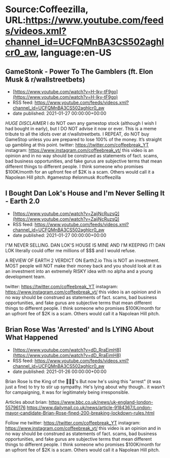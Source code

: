 # Source:Coffeezilla, URL:https://www.youtube.com/feeds/videos.xml?channel_id=UCFQMnBA3CS502aghlcr0_aw, language:en-US

## GameStonk - Power To The Gamblers (ft. Elon Musk & r/wallstreetbets)
 - [https://www.youtube.com/watch?v=H-Iky-tF9go](https://www.youtube.com/watch?v=H-Iky-tF9go)
 - RSS feed: https://www.youtube.com/feeds/videos.xml?channel_id=UCFQMnBA3CS502aghlcr0_aw
 - date published: 2021-01-27 00:00:00+00:00

*HUGE DISCLAIMER* I do NOT own any gamestop stock (although I wish I had bought in early), but I DO NOT advise it now or ever. This is a meme tribute to all the idiots over at r/wallstreetbets. I REPEAT, do NOT buy GameStop unless you are prepared to lose 100% of the money. It’s straight up gambling at this point.
twitter: https://twitter.com/coffeebreak_YT
instagram: https://www.instagram.com/coffeebreak_yt/
this video is an opinion and in no way should be construed as statements of fact. scams, bad business opportunities, and fake gurus are subjective terms that mean different things to different people. I think someone who promises $100K/month for an upfront fee of $2K is a scam. Others would call it a Napolean Hill pitch.
#gamestop #elonmusk #coffeezilla

## I Bought Dan Lok's House and I'm Never Selling It - Earth 2.0
 - [https://www.youtube.com/watch?v=ZaijNcRuzsQ](https://www.youtube.com/watch?v=ZaijNcRuzsQ)
 - RSS feed: https://www.youtube.com/feeds/videos.xml?channel_id=UCFQMnBA3CS502aghlcr0_aw
 - date published: 2021-01-27 00:00:00+00:00

I"M NEVER SELLING. DAN LOK'S HOUSE IS MINE AND I'M KEEPING IT! DAN LOK literally could offer me millions of $$$ and I would refuse. 

A REVIEW OF EARTH 2
VERDICT ON Earth2.io 
This is NOT an investment. MOST people will NOT make their money back and you should look at it as an investment into an extremely RISKY idea with no alpha and a young development team. 

twitter: https://twitter.com/coffeebreak_YT
instagram: https://www.instagram.com/coffeebreak_yt/
this video is an opinion and in no way should be construed as statements of fact. scams, bad business opportunities, and fake gurus are subjective terms that mean different things to different people. I think someone who promises $100K/month for an upfront fee of $2K is a scam. Others would call it a Napolean Hill pitch.

## Brian Rose Was 'Arrested' and Is LYING About What Happened
 - [https://www.youtube.com/watch?v=dD_RraEimH8](https://www.youtube.com/watch?v=dD_RraEimH8)
 - RSS feed: https://www.youtube.com/feeds/videos.xml?channel_id=UCFQMnBA3CS502aghlcr0_aw
 - date published: 2021-01-26 00:00:00+00:00

Brian Rose Is the King of the 🤡🤡🤡's
But  now he's using this "arrest" (it was just a fine) to try to stir up sympathy. He's lying about why though.. it wasn't for campaigning, it was for legitimately being irresponsible. 

Articles about brian: 
https://www.bbc.co.uk/news/uk-england-london-55796176
https://www.dailymail.co.uk/news/article-9184367/London-mayor-candidate-Brian-Rose-fined-200-breaking-lockdown-rules.html 

Follow me
twitter: https://twitter.com/coffeebreak_YT
instagram: https://www.instagram.com/coffeebreak_yt/
this video is an opinion and in no way should be construed as statements of fact. scams, bad business opportunities, and fake gurus are subjective terms that mean different things to different people. I think someone who promises $100K/month for an upfront fee of $2K is a scam. Others would call it a Napolean Hill pitch.

